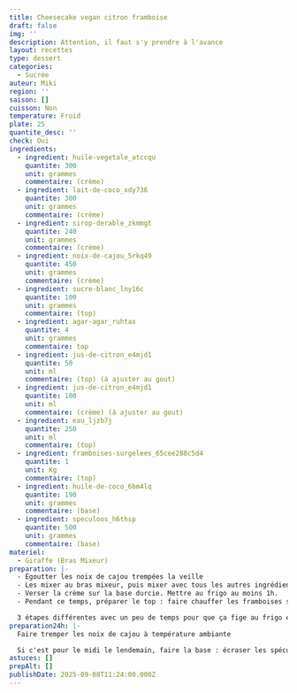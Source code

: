 ```yaml
---
title: Cheesecake vegan citron framboise
draft: false
img: ''
description: Attention, il faut s'y prendre à l'avance
layout: recettes
type: dessert
categories:
  - Sucrée
auteur: Miki
region: ''
saison: []
cuisson: Non
temperature: Froid
plate: 25
quantite_desc: ''
check: Oui
ingredients:
  - ingredient: huile-vegetale_atccqu
    quantite: 300
    unit: grammes
    commentaire: (crème)
  - ingredient: lait-de-coco_xdy736
    quantite: 300
    unit: grammes
    commentaire: (crème)
  - ingredient: sirop-derable_zkmmgt
    quantite: 240
    unit: grammes
    commentaire: (crème)
  - ingredient: noix-de-cajou_5rkq49
    quantite: 450
    unit: grammes
    commentaire: (crème)
  - ingredient: sucre-blanc_lny16c
    quantite: 100
    unit: grammes
    commentaire: (top)
  - ingredient: agar-agar_ruhtax
    quantite: 4
    unit: grammes
    commentaire: top
  - ingredient: jus-de-citron_e4mjd1
    quantite: 50
    unit: ml
    commentaire: (top) (à ajuster au gout)
  - ingredient: jus-de-citron_e4mjd1
    quantite: 100
    unit: ml
    commentaire: (crème) (à ajuster au gout)
  - ingredient: eau_ljzb7j
    quantite: 250
    unit: ml
    commentaire: (top)
  - ingredient: framboises-surgelees_65cee288c5d4
    quantite: 1
    unit: Kg
    commentaire: (top)
  - ingredient: huile-de-coco_6bm4lq
    quantite: 190
    unit: grammes
    commentaire: (base)
  - ingredient: speculoos_h6thsp
    quantite: 500
    unit: grammes
    commentaire: (base)
materiel:
  - Giraffe (Bras Mixeur)
preparation: |-
  - Égoutter les noix de cajou trempées la veille
  - Les mixer au bras mixeur, puis mixer avec tous les autres ingrédients "crème"
  - Verser la crème sur la base durcie. Mettre au frigo au moins 1h.
  - Pendant ce temps, préparer le top : faire chauffer les framboises surgelées avec l'eau, le sucre, le jus de citron. Mixer au mixeur et filtrer. Refaire chauffer avec l'agar agar (delayé à froid dans un peu d'eau) jusqu'à ébullition. Laisser refroidir puis verser sur la crème et remettre au frais (au moins 1h)

  3 étapes différentes avec un peu de temps pour que ça fige au frigo entre chaque, puis encore un peu d'attente pour que le dessus fige. Du coup, c'est bien de s'y prendre à l'avance !
preparation24h: |-
  Faire tremper les noix de cajou à température ambiante

  Si c'est pour le midi le lendemain, faire la base : écraser les spéculoos, mélanger avec l'huile de coco fondue, tasser au fond d'un plat démoulable ou sur une plaque recouverte de papier sulfurisé. Mettre au frigo.
astuces: []
prepAlt: []
publishDate: 2025-09-08T11:24:00.000Z
---
```


